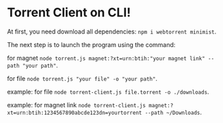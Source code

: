 # Torrent Client on CLI!
  At first, you need download all dependencies: `npm i webtorrent minimist`.
  
  The next step is to launch the program using the command: 
  
  for magnet `node torrent.js magnet:?xt=urn:btih:"your magnet link" --path "your path"`.
  
  for file `node torrent.js "your file" -o "your path"`.
  
  example: for file `node torrent-client.js file.torrent -o ./downloads`.
  
  example: for magnet link `node torrent-client.js magnet:?xt=urn:btih:1234567890abcde123dn=yourtorrent --path ~/Downloads`.
